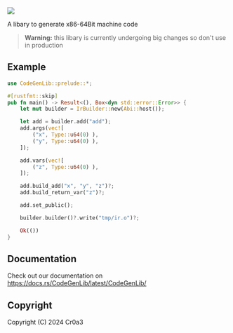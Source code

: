 <img src="https://github.com/Toni-Graphics/CodeGenLib/assets/127748753/a8e95f8b-2382-481c-b11a-29065e1f0e73">

A libary to generate x86-64Bit machine code

> **Warning:** this libary is currently undergoing big changes so don't use in production

## Example
```rust
use CodeGenLib::prelude::*;

#[rustfmt::skip]
pub fn main() -> Result<(), Box<dyn std::error::Error>> {
    let mut builder = IrBuilder::new(Abi::host());

    let add = builder.add("add");
    add.args(vec![
        ("x", Type::u64(0) ),
        ("y", Type::u64(0) ),
    ]);

    add.vars(vec![
        ("z", Type::u64(0) ),
    ]);

    add.build_add("x", "y", "z")?;
    add.build_return_var("z")?;

    add.set_public();

    builder.builder()?.write("tmp/ir.o")?;

    Ok(())
}
```

## Documentation
Check out our documentation on https://docs.rs/CodeGenLib/latest/CodeGenLib/

## Copyright
Copyright (C) 2024 Cr0a3
